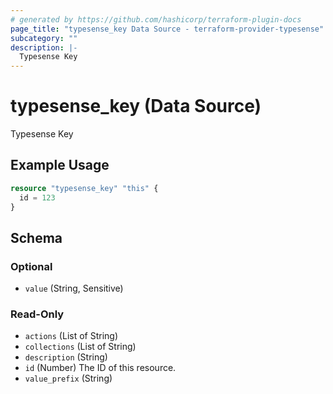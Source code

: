 ```yaml
---
# generated by https://github.com/hashicorp/terraform-plugin-docs
page_title: "typesense_key Data Source - terraform-provider-typesense"
subcategory: ""
description: |-
  Typesense Key
---
```


# typesense_key (Data Source)

Typesense Key

## Example Usage

```terraform
resource "typesense_key" "this" {
  id = 123
}
```

<!-- schema generated by tfplugindocs -->
## Schema

### Optional

- `value` (String, Sensitive)

### Read-Only

- `actions` (List of String)
- `collections` (List of String)
- `description` (String)
- `id` (Number) The ID of this resource.
- `value_prefix` (String)
